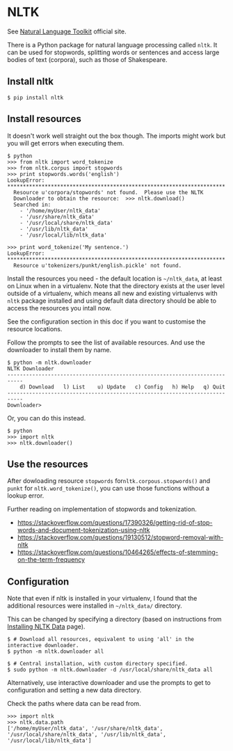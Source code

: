 # NLTK

See [Natural Language Toolkit](http://www.nltk.org/) official site.

There is a Python package for natural language processing called `nltk`. It can be used for stopwords, splitting words or sentences and access large bodies of text (corpora), such as those of Shakespeare.

## Install nltk

```
$ pip install nltk
```

## Install resources

It doesn't work well straight out the box though. The imports might work but you will get errors when executing them.

```
$ python
>>> from nltk import word_tokenize
>>> from nltk.corpus import stopwords
>>> print stopwords.words('english')
LookupError:
**********************************************************************
  Resource u'corpora/stopwords' not found.  Please use the NLTK
  Downloader to obtain the resource:  >>> nltk.download()
  Searched in:
    - '/home/myUser/nltk_data'
    - '/usr/share/nltk_data'
    - '/usr/local/share/nltk_data'
    - '/usr/lib/nltk_data'
    - '/usr/local/lib/nltk_data'

>>> print word_tokenize('My sentence.')
LookupError:
**********************************************************************
  Resource u'tokenizers/punkt/english.pickle' not found.
```

Install the resources you need - the default location is `~/nltk_data`, at least on Linux when in a virtualenv. Note that the directory exists at the user level outside of a virtualenv, which means all new and existing virtualenvs with `nltk` package installed and using default data directory should be able to access the resources you intall now.

See the configuration section in this doc if you want to customise the resource locations.


Follow the prompts to see the list of available resources. And use the downloader to install them by name. 

```
$ python -m nltk.downloader
NLTK Downloader
---------------------------------------------------------------------------
    d) Download   l) List    u) Update   c) Config   h) Help   q) Quit
---------------------------------------------------------------------------
Downloader>
```

Or, you can do this instead.

```
$ python
>>> import nltk
>>> nltk.downloader()
```

## Use the resources

After dowloading resource `stopwords` for`nltk.corpous.stopwords()` and `punkt` for `nltk.word_tokenize()`, you can use those functions without a lookup error.

Further reading on implementation of stopwords and tokenization.
- https://stackoverflow.com/questions/17390326/getting-rid-of-stop-words-and-document-tokenization-using-nltk
- https://stackoverflow.com/questions/19130512/stopword-removal-with-nltk
- https://stackoverflow.com/questions/10464265/effects-of-stemming-on-the-term-frequency

## Configuration

Note that even if nltk is installed in your virtualenv, I found that the additional resources were installed in `~/nltk_data/` directory.

This can be changed by specifying a directory (based on instructions from [Installing NLTK Data](http://www.nltk.org/data.html) page).

```
$ # Download all resources, equivalent to using 'all' in the interactive downloader.
$ python -m nltk.downloader all

$ # Central installation, with custom directory specified.
$ sudo python -m nltk.downloader -d /usr/local/share/nltk_data all
```

Alternatively, use interactive downloader and use the prompts to get to configuration and setting a new data directory.

Check the paths where data can be read from.
```
>>> import nltk
>>> nltk.data.path
['/home/myUser/nltk_data', '/usr/share/nltk_data', '/usr/local/share/nltk_data', '/usr/lib/nltk_data', '/usr/local/lib/nltk_data']
```
